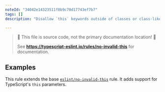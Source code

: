 ```yaml
---
noteId: "34042e14323511f0b9c70d17743ef7b7"
tags: []
description: "Disallow `this` keywords outside of classes or class-like objects."

---
```


> 🛑 This file is source code, not the primary documentation location! 🛑
>
> See **https://typescript-eslint.io/rules/no-invalid-this** for documentation.

## Examples

This rule extends the base [`eslint/no-invalid-this`](https://eslint.org/docs/rules/no-invalid-this) rule.
It adds support for TypeScript's `this` parameters.
